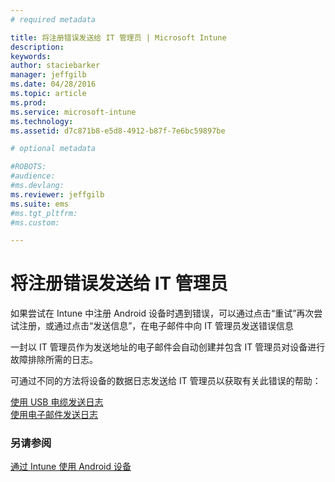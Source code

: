 ```yaml
---
# required metadata

title: 将注册错误发送给 IT 管理员 | Microsoft Intune
description:
keywords:
author: staciebarker
manager: jeffgilb
ms.date: 04/28/2016
ms.topic: article
ms.prod:
ms.service: microsoft-intune
ms.technology:
ms.assetid: d7c871b8-e5d8-4912-b87f-7e6bc59897be

# optional metadata

#ROBOTS:
#audience:
#ms.devlang:
ms.reviewer: jeffgilb
ms.suite: ems
#ms.tgt_pltfrm:
#ms.custom:

---
```



# 将注册错误发送给 IT 管理员

如果尝试在 Intune 中注册 Android 设备时遇到错误，可以通过点击“重试”再次尝试注册，或通过点击“发送信息”，在电子邮件中向 IT 管理员发送错误信息 

一封以 IT 管理员作为发送地址的电子邮件会自动创建并包含 IT 管理员对设备进行故障排除所需的日志。

可通过不同的方法将设备的数据日志发送给 IT 管理员以获取有关此错误的帮助：

[使用 USB 电缆发送日志](send-diagnostic-data-logs-to-your-it-administrator-using-a-usb-cable-android.md)</br>
[使用电子邮件发送日志](send-diagnostic-data-logs-to-your-it-administrator-using-email-android.md)

### 另请参阅
[通过 Intune 使用 Android 设备](using-your-android-device-with-intune.md)

<!--HONumber=May16_HO2-->


